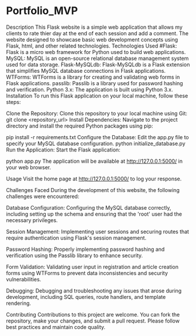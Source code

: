 # Portfolio_MVP
Description This Flask website is a simple web application that allows my clients to rate thier day at the end of each session and add a comment. The website designed to showcase basic web development concepts using Flask, html, and other related technologies.
Technologies Used #Flask: Flask is a micro web framework for Python used to build web applications. MySQL: MySQL is an open-source relational database management system used for data storage. Flask-MySQLdb: Flask-MySQLdb is a Flask extension that simplifies MySQL database connections in Flask applications. WTForms: WTForms is a library for creating and validating web forms in Flask applications. passlib: Passlib is a library used for password hashing and verification. Python 3.x: The application is built using Python 3.x. Installation To run this Flask application on your local machine, follow these steps:

Clone the Repository: Clone this repository to your local machine using Git: git clone <repository_url> Install Dependencies: Navigate to the project directory and install the required Python packages using pip:

pip install -r requirements.txt Configure the Database: Edit the app.py file to specify your MySQL database configuration. 
python initialize_database.py Run the Application: Start the Flask application:

python app.py The application will be available at http://127.0.0.1:5000/ in your web browser.

Usage Visit the home page at http://127.0.0.1:5000/ to log your response.

Challenges Faced During the development of this website, the following challenges were encountered:

Database Configuration: Configuring the MySQL database correctly, including setting up the schema and ensuring that the 'root' user had the necessary privileges.

Session Management: Implementing user sessions and securing routes that require authentication using Flask's session management.

Password Hashing: Properly implementing password hashing and verification using the Passlib library to enhance security.

Form Validation: Validating user input in registration and article creation forms using WTForms to prevent data inconsistencies and security vulnerabilities.

Debugging: Debugging and troubleshooting any issues that arose during development, including SQL queries, route handlers, and template rendering.

Contributing Contributions to this project are welcome. You can fork the repository, make your changes, and submit a pull request. Please follow best practices and maintain code quality.
